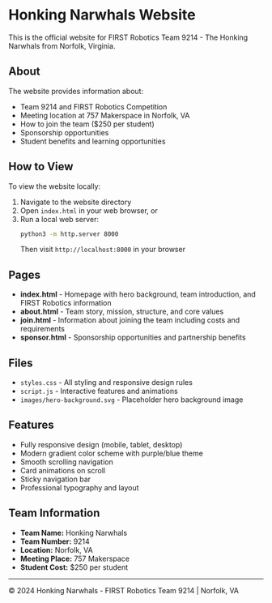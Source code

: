 # Honking Narwhals Website

This is the official website for FIRST Robotics Team 9214 - The Honking Narwhals from Norfolk, Virginia.

## About

The website provides information about:
- Team 9214 and FIRST Robotics Competition
- Meeting location at 757 Makerspace in Norfolk, VA
- How to join the team ($250 per student)
- Sponsorship opportunities
- Student benefits and learning opportunities

## How to View

To view the website locally:

1. Navigate to the website directory
2. Open `index.html` in your web browser, or
3. Run a local web server:
   ```bash
   python3 -m http.server 8000
   ```
   Then visit `http://localhost:8000` in your browser

## Pages

- **index.html** - Homepage with hero background, team introduction, and FIRST Robotics information
- **about.html** - Team story, mission, structure, and core values
- **join.html** - Information about joining the team including costs and requirements
- **sponsor.html** - Sponsorship opportunities and partnership benefits

## Files

- `styles.css` - All styling and responsive design rules
- `script.js` - Interactive features and animations
- `images/hero-background.svg` - Placeholder hero background image

## Features

- Fully responsive design (mobile, tablet, desktop)
- Modern gradient color scheme with purple/blue theme
- Smooth scrolling navigation
- Card animations on scroll
- Sticky navigation bar
- Professional typography and layout

## Team Information

- **Team Name:** Honking Narwhals
- **Team Number:** 9214
- **Location:** Norfolk, VA
- **Meeting Place:** 757 Makerspace
- **Student Cost:** $250 per student

---

© 2024 Honking Narwhals - FIRST Robotics Team 9214 | Norfolk, VA
